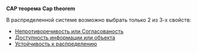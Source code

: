 **CAP теорема**
**Cap theorem**

В распределенной системе возможно выбрать только 2 из 3-х свойств:
- [Непротиворечивость или Согласованость](consistency.md)
- [Доступность информации или объекта](availability.md)
- [Устойчивость к распределению](partition_tolerance.md)